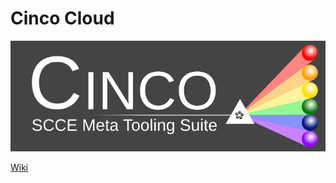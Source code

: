 # Cinco Cloud

![logo](./docs/vuepress/src/.vuepress/public/assets/cinco-logo.png)

[Wiki](https://scce.gitlab.io/cinco-cloud/)